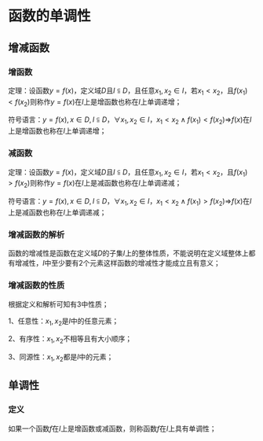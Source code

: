 # 函数的单调性

## 增减函数
### 增函数
定理：设函数$y=f(x)$，定义域$D$且$I\subseteqq D$，且任意$x_{1},x_{2} \in I$，若$x_{1} < x_{2}$，且$f(x_{1}) < f(x_{2})$则称作$y=f(x)$在$I$上是增函数也称在$I$上单调递增；

符号语言：$y=f(x),x\in D,I\subseteqq D$，$\forall x_{1},x_{2} \in I$，$x_{1} < x_{2}\land f(x_{1}) < f(x_{2})\Rightarrow$$f(x)$在$I$上是增函数也称在$I$上单调递增；

### 减函数
定理：设函数$y=f(x)$，定义域$D$且$I\subseteqq D$，且任意$x_{1},x_{2} \in I$，若$x_{1} < x_{2}$，且$f(x_{1}) > f(x_{2})$则称作$y=f(x)$在$I$上是减函数也称在$I$上单调递减；

符号语言：$y=f(x),x\in D,I\subseteqq D$，$\forall x_{1},x_{2} \in I$，$x_{1} < x_{2}\land f(x_{1}) > f(x_{2})\Rightarrow$$f(x)$在$I$上是减函数也称在$I$上单调递减；

### 增减函数的解析
函数的增减性是函数在定义域$D$的子集$I$上的整体性质，不能说明在定义域整体上都有增减性，$I$中至少要有2个元素这样函数的增减性才能成立且有意义；

### 增减函数的性质
根据定义和解析可知有3中性质；

1、任意性：$x_{1},x_{2}$是$I$中的任意元素；

2、有序性：$x_{1},x_{2}$不相等且有大小顺序；

3、同源性：$x_{1},x_{2}$都是$I$中的元素；

## 单调性
### 定义
如果一个函数$f$在$I$上是增函数或减函数，则称函数$f$在$I$上具有单调性；
